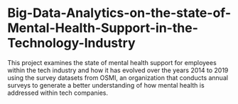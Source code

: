# Big-Data-Analytics-on-the-state-of-Mental-Health-Support-in-the-Technology-Industry
This project examines the state of mental health support for employees within the tech industry and how it has evolved over the years 2014 to 2019 using the survey datasets from OSMI, an organization that conducts annual surveys to generate a better understanding of how mental health is addressed within tech companies.
